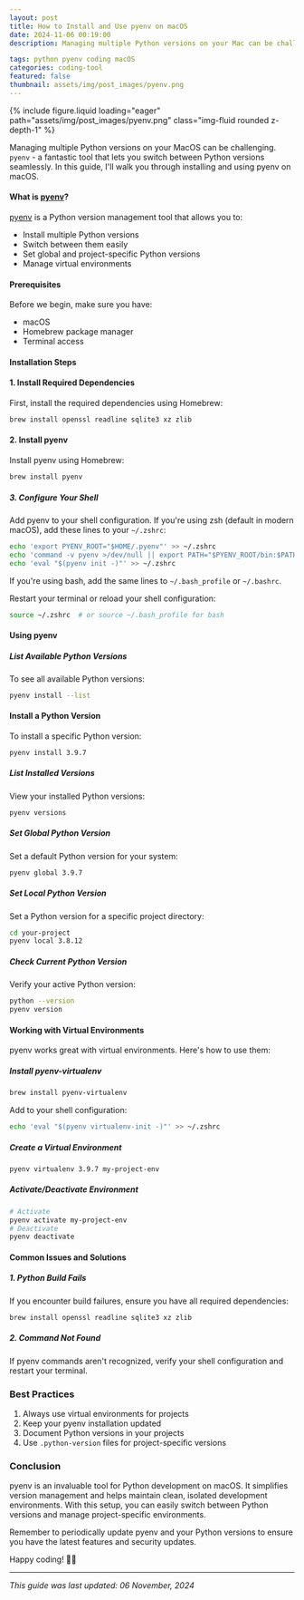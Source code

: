 ```yaml
---
layout: post
title: How to Install and Use pyenv on macOS
date: 2024-11-06 00:19:00
description: Managing multiple Python versions on your Mac can be challenging. pyenv is a fantastic tool that lets you switch between Python versions seamlessly.

tags: python pyenv coding macOS
categories: coding-tool
featured: false
thumbnail: assets/img/post_images/pyenv.png
---
```


{% include figure.liquid loading="eager" path="assets/img/post_images/pyenv.png" class="img-fluid rounded z-depth-1" %}

Managing multiple Python versions on your MacOS can be challenging. `pyenv` - a fantastic tool that lets you switch between Python versions seamlessly. In this guide, I'll walk you through installing and using pyenv on macOS.

#### What is [pyenv](https://github.com/pyenv/pyenv)?

[pyenv](https://github.com/pyenv/pyenv) is a Python version management tool that allows you to:

- Install multiple Python versions
- Switch between them easily
- Set global and project-specific Python versions
- Manage virtual environments


#### Prerequisites

Before we begin, make sure you have:

- macOS
- Homebrew package manager
- Terminal access

#### Installation Steps

#### 1. Install Required Dependencies

First, install the required dependencies using Homebrew:

```bash
brew install openssl readline sqlite3 xz zlib
```

#### 2. Install pyenv

Install pyenv using Homebrew:

```bash
brew install pyenv
```

##### 3. Configure Your Shell

Add pyenv to your shell configuration. If you're using zsh (default in modern macOS), add these lines to your `~/.zshrc`:

```bash
echo 'export PYENV_ROOT="$HOME/.pyenv"' >> ~/.zshrc
echo 'command -v pyenv >/dev/null || export PATH="$PYENV_ROOT/bin:$PATH"' >> ~/.zshrc
echo 'eval "$(pyenv init -)"' >> ~/.zshrc
```

If you're using bash, add the same lines to `~/.bash_profile` or `~/.bashrc`.

Restart your terminal or reload your shell configuration:

```bash
source ~/.zshrc  # or source ~/.bash_profile for bash
```

#### Using pyenv

##### List Available Python Versions

To see all available Python versions:

```bash
pyenv install --list
```

#### Install a Python Version

To install a specific Python version:

```bash
pyenv install 3.9.7
```

##### List Installed Versions

View your installed Python versions:

```bash
pyenv versions
```

##### Set Global Python Version

Set a default Python version for your system:

```bash
pyenv global 3.9.7
```

##### Set Local Python Version

Set a Python version for a specific project directory:

```bash
cd your-project
pyenv local 3.8.12
```

##### Check Current Python Version

Verify your active Python version:

```bash
python --version
pyenv version
```

#### Working with Virtual Environments

pyenv works great with virtual environments. Here's how to use them:

##### Install pyenv-virtualenv

```bash
brew install pyenv-virtualenv
```

Add to your shell configuration:

```bash
echo 'eval "$(pyenv virtualenv-init -)"' >> ~/.zshrc
```

##### Create a Virtual Environment

```bash
pyenv virtualenv 3.9.7 my-project-env
```

##### Activate/Deactivate Environment

```bash
# Activate
pyenv activate my-project-env
# Deactivate
pyenv deactivate
```

#### Common Issues and Solutions

##### 1. Python Build Fails

If you encounter build failures, ensure you have all required dependencies:

```bash
brew install openssl readline sqlite3 xz zlib
```

##### 2. Command Not Found

If pyenv commands aren't recognized, verify your shell configuration and restart your terminal.

### Best Practices

1. Always use virtual environments for projects
2. Keep your pyenv installation updated
3. Document Python versions in your projects
4. Use `.python-version` files for project-specific versions

### Conclusion

pyenv is an invaluable tool for Python development on macOS. It simplifies version management and helps maintain clean, isolated development environments. With this setup, you can easily switch between Python versions and manage project-specific environments.

Remember to periodically update pyenv and your Python versions to ensure you have the latest features and security updates.

Happy coding! 🐍✨

------

*This guide was last updated: 06 November, 2024*